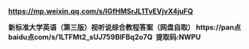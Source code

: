 **https://mp.weixin.qq.com/s/IGfHMSrJL1TvEVjvX4juFQ**

**新标准大学英语（第三版）视听说综合教程答案（网盘自取）
https://pan点baidu点com/s/1LTFMt2_sUJ759BIFBq2o7Q 
提取码:NWPU**